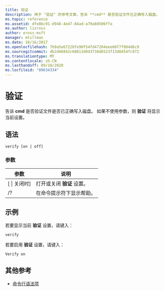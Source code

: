 ```yaml
---
title: 验证
description: 用于 "验证" 的参考文章，告诉 **cmd** 是否验证文件已正确写入磁盘。
ms.topic: reference
ms.assetid: dfe8bc91-d948-4e47-84ad-a79a60506ffa
ms.author: lizross
author: eross-msft
manager: mtillman
ms.date: 10/16/2017
ms.openlocfilehash: 7b9a5e67228fe90f54fd47204eee60f7f804d6c9
ms.sourcegitcommit: db2d46842c68813d043738d6523f13d8454fc972
ms.translationtype: MT
ms.contentlocale: zh-CN
ms.lasthandoff: 09/10/2020
ms.locfileid: "89634334"
---
```

# <a name="verify"></a>验证



告诉 **cmd** 是否验证文件是否已正确写入磁盘。 如果不使用参数，则 **验证** 将显示当前设置。



## <a name="syntax"></a>语法

```
verify [on | off]
```

### <a name="parameters"></a>参数

|参数|说明|
|---------|-----------|
|[ \| 关闭时]|打开或关闭 **验证** 设置。|
|/?|在命令提示符下显示帮助。|

## <a name="examples"></a>示例

若要显示当前 **验证** 设置，请键入：
```
verify
```
若要启用 **验证** 设置，请键入：
```
Verify on
```

## <a name="additional-references"></a>其他参考

- [命令行语法项](command-line-syntax-key.md)